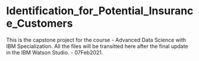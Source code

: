 # Identification_for_Potential_Insurance_Customers
This is the capstone project for the course - Advanced Data Science with IBM Specialization.
All the files will be transitted here after the final update in the IBM Watson Studio.  - 07Feb2021.
